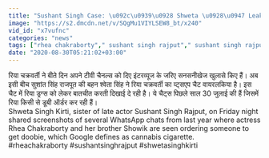 ```yaml
---
title: "Sushant Singh Case: \u092c\u0939\u0928 Shweta \u0928\u0947 Leak \u0915\u0940 Chat, SSR \u0915\u094b '\u0921\u0942\u092c' \u092e\u093f\u0932\u0928\u0947 \u0915\u093e \u091c\u093f\u0915\u094d\u0930 ? \u0964 \u0935\u0928\u0907\u0902\u0921\u093f\u092f\u093e \u0939\u093f\u0902\u0926\u0940"
image: "https://s2.dmcdn.net/v/SQgMu1VIYLSEW8_bt/x240"
vid_id: "x7vufnc"
categories: "news"
tags: ["rhea chakraborty"," sushant singh rajput"," sushant singh rajput sister shweta singh kirti"]
date: "2020-08-30T05:21:02+03:00"
---
```

रिया चक्रवर्ती ने बीते दिन अपने टीवी चैनल्स को दिए इंटरव्यूज के जरिए सनसनीखेज खुलासे किए हैं। अब इसी बीच सुशांत सिंह राजपूत की बहन श्वेता सिंह ने रिया चक्रवर्ती का व्ट्सएप चैट वायरलकिया है। इस चैट में रिया ड्रग्स को लेकर बातचीत करती दिखाई दे रही है। ये चैट्स पिछले साल 30 जुलाई की हैं जिसमें रिया किसी से डूबी ऑर्डर कर रही हैं।  <br>Shweta Singh Kirti, sister of late actor Sushant Singh Rajput, on Friday night shared screenshots of several WhatsApp chats from last year where actress Rhea Chakraborty and her brother Showik are seen ordering someone to get doobie, which Google defines as cannabis cigarette.  <br>#rheachakraborty #sushantsinghrajput #shwetasinghkirti
